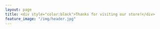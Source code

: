 ```yaml
---
layout: page
title: <div style="color:black">Thanks for visiting our store!</div>
feature_image: "/img/header.jpg"
---
```


<script>window.open( 
              "http://shop.cvc.bike", "_blank");</script>



